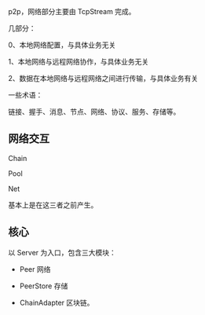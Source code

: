 p2p，网络部分主要由 TcpStream 完成。

几部分：

0、本地网络配置，与具体业务无关

1、本地网络与远程网络协作，与具体业务无关

2、数据在本地网络与远程网络之间进行传输，与具体业务有关

一些术语：

链接、握手、消息、节点、网络、协议、服务、存储等。

## 网络交互

Chain

Pool

Net

基本上是在这三者之前产生。

## 核心

以 Server 为入口，包含三大模块：

* Peer 网络

* PeerStore 存储

* ChainAdapter 区块链。





